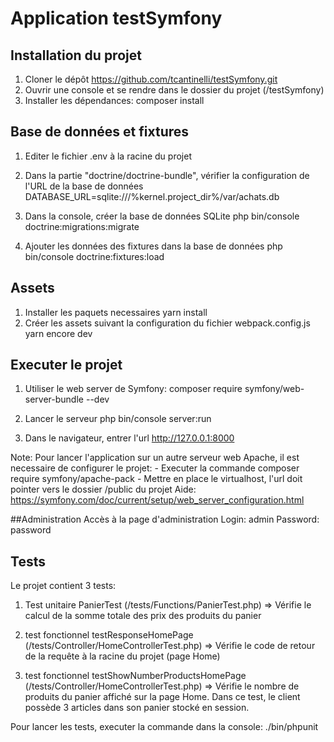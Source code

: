 # Application testSymfony

## Installation du projet
1. Cloner le dépôt https://github.com/tcantinelli/testSymfony.git
2. Ouvrir une console et se rendre dans le dossier du projet (/testSymfony)
3. Installer les dépendances:
    composer install

## Base de données et fixtures
1. Editer le fichier .env à la racine du projet
2. Dans la partie "doctrine/doctrine-bundle", vérifier la configuration de l'URL de la base de données
    DATABASE_URL=sqlite:///%kernel.project_dir%/var/achats.db

3. Dans la console, créer la base de données SQLite
    php bin/console doctrine:migrations:migrate

4. Ajouter les données des fixtures dans la base de données
    php bin/console doctrine:fixtures:load
    

## Assets
1. Installer les paquets necessaires
    yarn install
2. Créer les assets suivant la configuration du fichier webpack.config.js
    yarn encore dev

## Executer le projet
1. Utiliser le web server de Symfony:
    composer require symfony/web-server-bundle --dev

2. Lancer le serveur
    php bin/console server:run

3. Dans le navigateur, entrer l'url
    http://127.0.0.1:8000

Note: Pour lancer l'application sur un autre serveur web Apache, il est necessaire de configurer le projet:
    - Executer la commande
        composer require symfony/apache-pack
    - Mettre en place le virtualhost, l'url doit pointer vers le dossier /public du projet
        Aide: https://symfony.com/doc/current/setup/web_server_configuration.html

##Administration
Accès à la page d'administration
Login: admin
Password: password

## Tests
Le projet contient 3 tests:
1. Test unitaire PanierTest (/tests/Functions/PanierTest.php)
    => Vérifie le calcul de la somme totale des prix des produits du panier

2. test fonctionnel testResponseHomePage (/tests/Controller/HomeControllerTest.php)
    => Vérifie le code de retour de la requête à la racine du projet (page Home)

3. test fonctionnel testShowNumberProductsHomePage (/tests/Controller/HomeControllerTest.php)
    => Vérifie le nombre de produits du panier affiché sur la page Home. Dans ce test, le client possède 3 articles dans son panier stocké en session.

Pour lancer les tests, executer la commande dans la console:
  ./bin/phpunit

